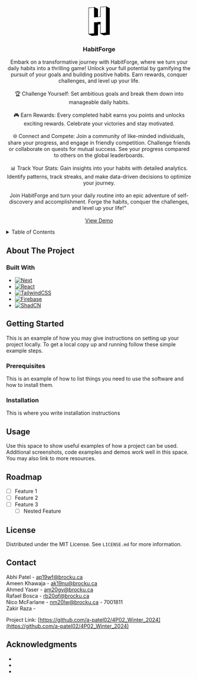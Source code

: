 <!-- PROJECT LOGO -->
<br />
<div align="center">
  <a href="https://github.com/a-patel02/4P02_Winter_2024">
    <img src="images/logo.png" alt="Logo" height="80">
  </a>

<h3 align="center">HabitForge</h3>

  <p align="center">
    Embark on a transformative journey with HabitForge, where we turn your daily habits into a thrilling game! Unlock your full potential by gamifying the pursuit of your goals and building positive habits. Earn rewards, conquer challenges, and level up your life.
    <br />
    <br />
    🏆 Challenge Yourself: Set ambitious goals and break them down into manageable daily habits.
    <br /> 
    <br />
    🎮 Earn Rewards: Every completed habit earns you points and unlocks exciting rewards. Celebrate your victories and stay motivated.
    <br />
    <br />
    🌐 Connect and Compete: Join a community of like-minded individuals, share your progress, and engage in friendly competition. Challenge friends or collaborate on quests for mutual success. See your progress compared to others on the global leaderboards.
    <br />
    <br />
    📊 Track Your Stats: Gain insights into your habits with detailed analytics. Identify patterns, track streaks, and make data-driven decisions to optimize your journey.
    <br />
    <br />
    Join HabitForge and turn your daily routine into an epic adventure of self-discovery and accomplishment. Forge the habits, conquer the challenges, and level up your life!"
    <br />
    <br />
    <a href="https://github.com/a-patel02/4P02_Winter_2024">View Demo</a>
  </p>
</div>

<!-- TABLE OF CONTENTS -->
<details>
  <summary>Table of Contents</summary>
  <ol>
    <li>
      <a href="#about-the-project">About The Project</a>
      <ul>
        <li><a href="#built-with">Built With</a></li>
      </ul>
    </li>
    <li>
      <a href="#getting-started">Getting Started</a>
      <ul>
        <li><a href="#prerequisites">Prerequisites</a></li>
        <li><a href="#installation">Installation</a></li>
      </ul>
    </li>
    <li><a href="#usage">Usage</a></li>
    <li><a href="#roadmap">Roadmap</a></li>
    <li><a href="#license">License</a></li>
    <li><a href="#contact">Contact</a></li>
    <li><a href="#acknowledgments">Acknowledgments</a></li>
  </ol>
</details>

<!-- ABOUT THE PROJECT -->

## About The Project

<!-- Change the product screenshots -->
<!-- [![Product Name Screen Shot][product-screenshot]](https://example.com)-->

### Built With

- [![Next][Next.js]][Next-url]
- [![React][React.js]][React-url]
- [![TailwindCSS][TailwindCSS]][Tailwind-url]
- [![Firebase][Firebase]][Firebase-url]
- [![ShadCN][ShadCN]][ShadCN-url]

<!-- GETTING STARTED -->

## Getting Started

This is an example of how you may give instructions on setting up your project locally.
To get a local copy up and running follow these simple example steps.

### Prerequisites

This is an example of how to list things you need to use the software and how to install them.

### Installation

This is where you write installation instructions

<!-- USAGE EXAMPLES -->

## Usage

Use this space to show useful examples of how a project can be used. Additional screenshots, code examples and demos work well in this space. You may also link to more resources.

<!-- ROADMAP -->

## Roadmap

- [ ] Feature 1
- [ ] Feature 2
- [ ] Feature 3
  - [ ] Nested Feature

<!-- LICENSE -->

## License

Distributed under the MIT License. See `LICENSE.md` for more information.

<!-- CONTACT -->

## Contact

Abhi Patel - ap19wf@brocku.ca
<br/>
Ameen Khawaja - ak19nu@brocku.ca
<br/>
Ahmed Yaser - am20gy@brocku.ca
<br/>
Rafael Bosca - rb20qf@brocku.ca
<br/>
Nico McFarlane - nm20lw@brocku.ca - 7001811
<br/>
Zakir Raza - 

Project Link: [https://github.com/a-patel02/4P02_Winter_2024](https://github.com/a-patel02/4P02_Winter_2024)

<!-- ACKNOWLEDGMENTS -->

## Acknowledgments

- []()
- []()
- []()

<!-- MARKDOWN LINKS & IMAGES -->
<!-- https://www.markdownguide.org/basic-syntax/#reference-style-links -->

[contributors-shield]: https://img.shields.io/github/contributors/a-patel02/4P02_Winter_2024.svg?style=for-the-badge
[contributors-url]: https://github.com/a-patel02/4P02_Winter_2024/graphs/contributors
[forks-shield]: https://img.shields.io/github/forks/a-patel02/4P02_Winter_2024.svg?style=for-the-badge
[forks-url]: https://github.com/a-patel02/4P02_Winter_2024/network/members
[stars-shield]: https://img.shields.io/github/stars/a-patel02/4P02_Winter_2024.svg?style=for-the-badge
[stars-url]: https://github.com/a-patel02/4P02_Winter_2024/stargazers
[issues-shield]: https://img.shields.io/github/issues/a-patel02/4P02_Winter_2024.svg?style=for-the-badge
[issues-url]: https://github.com/a-patel02/4P02_Winter_2024/issues
[license-shield]: https://img.shields.io/github/license/a-patel02/4P02_Winter_2024.svg?style=for-the-badge
[license-url]: https://github.com/a-patel02/4P02_Winter_2024/blob/master/LICENSE.txt
[linkedin-shield]: https://img.shields.io/badge/-LinkedIn-black.svg?style=for-the-badge&logo=linkedin&colorB=555
[linkedin-url]: https://linkedin.com/in/linkedin_username
[product-screenshot]: images/screenshot.png
[Next.js]: https://img.shields.io/badge/next.js-000000?style=for-the-badge&logo=nextdotjs&logoColor=white
[Next-url]: https://nextjs.org/
[React.js]: https://img.shields.io/badge/React-20232A?style=for-the-badge&logo=react&logoColor=61DAFB
[React-url]: https://reactjs.org/
[TailwindCSS]: https://img.shields.io/badge/TailwindCSS-20232A?style=for-the-badge&logo=tailwindcss&logoColor=06B6D4
[Tailwind-url]: https://tailwindcss.com
[Firebase]: https://img.shields.io/badge/Firebase-20232A?style=for-the-badge&logo=firebase&logoColor=FFCA28
[Firebase-url]: https://firebase.google.com
[ShadCN]: https://img.shields.io/badge/ShadCN-20232A?style=for-the-badge&logo=shadcnui&logoColor=white
[ShadCN-url]: https://ui.shadcn.com
